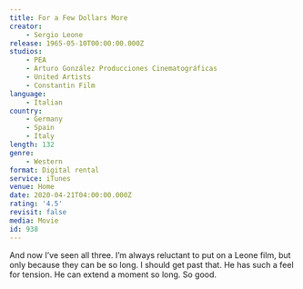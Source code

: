 ```yaml
---
title: For a Few Dollars More
creator:
    - Sergio Leone
release: 1965-05-10T00:00:00.000Z
studios:
    - PEA
    - Arturo González Producciones Cinematográficas
    - United Artists
    - Constantin Film
language:
    - Italian
country:
    - Germany
    - Spain
    - Italy
length: 132
genre:
    - Western
format: Digital rental
service: iTunes
venue: Home
date: 2020-04-21T04:00:00.000Z
rating: '4.5'
revisit: false
media: Movie
id: 938
---
```


And now I’ve seen all three. I’m always reluctant to put on a Leone film, but only because they can be so long. I should get past that. He has such a feel for tension. He can extend a moment so long. So good.
